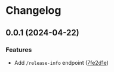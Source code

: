 # Changelog

## 0.0.1 (2024-04-22)


### Features

* Add `/release-info` endpoint ([7fe2d1e](https://github.com/sne11ius/pp/commit/7fe2d1e0c3fff02731e0dbb213d88838bde7ff37))
